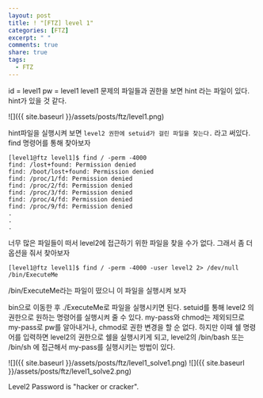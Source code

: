 ```yaml
---
layout: post
title: ! "[FTZ] level 1"
categories: [FTZ]
excerpt: " "
comments: true
share: true
tags:
  - FTZ
---
```


id = level1 pw = level1
level1 문제의 파일들과 권한을 보면 hint 라는 파일이 있다. hint가 있을 것 같다.

![]({{ site.baseurl }}/assets/posts/ftz/level1.png)

hint파일을 실행시켜 보면 `level2 권한에 setuid가 걸린 파일을 찾는다.` 라고 써있다.
find 명령어를 통해 찾아보자

```
[level1@ftz level1]$ find / -perm -4000
find: /lost+found: Permission denied
find: /boot/lost+found: Permission denied
find: /proc/1/fd: Permission denied
find: /proc/2/fd: Permission denied
find: /proc/3/fd: Permission denied
find: /proc/4/fd: Permission denied
find: /proc/9/fd: Permission denied
.
.
.

```
너무 많은 파일들이 떠서 level2에 접근하기 위한 파일을 찾을 수가 없다.
그래서 좀 더 옵션을 줘서 찾아보자

```
[level1@ftz level1]$ find / -perm -4000 -user level2 2> /dev/null
/bin/ExecuteMe
```

/bin/ExecuteMe라는 파일이 떴으니 이 파일을 실행시켜 보자

bin으로 이동한 후 ./ExecuteMe로 파일을 실행시키면 된다.
setuid를 통해 level2 의 권한으로 원하는 명령어를 실행시켜 줄 수 있다. 
my-pass와 chmod는 제외되므로 my-pass로 pw를 알아내거나, chmod로 권한 변경을 할 순 없다.
하지만 이때 쉘 명령어를 입력하면 level2의 권한으로 쉘을 실행시키게 되고,
level2의 /bin/bash 또는 /bin/sh 에 접근해서 my-pass를 실행시키는 방법이 있다.

![]({{ site.baseurl }}/assets/posts/ftz/level1_solve1.png)
![]({{ site.baseurl }}/assets/posts/ftz/level1_solve2.png)

Level2 Password is "hacker or cracker".
